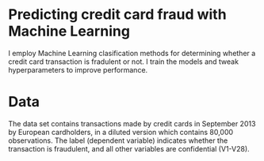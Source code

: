# Predicting credit card fraud with Machine Learning

I employ Machine Learning clasification methods for determining whether a credit card transaction
is fradulent or not. I train the models and tweak hyperparameters to improve performance.

# Data
The data set contains transactions made by credit cards in September 2013 by European cardholders, in a diluted version
which contains 80,000 observations. The label (dependent variable) indicates whether the transaction is fraudulent,
and all other variables are confidential (V1-V28).
